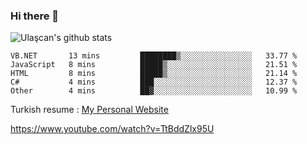 ### Hi there 👋


<!--
**UlascanKilic/ulascankilic** is a ✨ _special_ ✨ repository because its `README.md` (this file) appears on your GitHub profile.

Here are some ideas to get you started:

- 🔭 I’m currently working on ...
- 🌱 I’m currently learning ...
- 👯 I’m looking to collaborate on ...
- 🤔 I’m looking for help with ...
- 💬 Ask me about ...
- 📫 How to reach me: ...
- 😄 Pronouns: ...
- ⚡ Fun fact: ...
-->

![Ulaşcan's github stats](https://github-readme-stats.vercel.app/api?username=ulascankilic&show_icons=true&title_color=fff&icon_color=79ff97&text_color=9f9f9f&bg_color=151515)


<!--START_SECTION:waka-->
```text
VB.NET       13 mins         ████████▒░░░░░░░░░░░░░░░░   33.77 % 
JavaScript   8 mins          █████▒░░░░░░░░░░░░░░░░░░░   21.51 % 
HTML         8 mins          █████▒░░░░░░░░░░░░░░░░░░░   21.14 % 
C#           4 mins          ███░░░░░░░░░░░░░░░░░░░░░░   12.37 % 
Other        4 mins          ██▓░░░░░░░░░░░░░░░░░░░░░░   10.99 % 
```
<!--END_SECTION:waka-->


Turkish resume : <a href="https://ulascankilic.github.io/">My Personal Website</a>


<youtube>https://www.youtube.com/watch?v=TtBddZlx95U</youtube>




